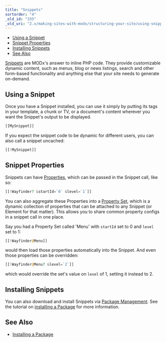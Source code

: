 ```yaml
---
title: "Snippets"
sortorder: "4"
_old_id: "335"
_old_uri: "2.x/making-sites-with-modx/structuring-your-site/using-snippets"
---
```


- [Using a Snippet](#using-a-snippet)
- [Snippet Properties](#snippet-properties)
- [Installing Snippets](#installing-snippets)
- [See Also](#see-also)

[Snippets](developing-in-modx/basic-development/snippets "Snippets") are MODx's answer to inline PHP code. They provide customizable dynamic content, such as menus, blog or news listings, search and other form-based functionality and anything else that your site needs to generate on-demand.

## Using a Snippet

Once you have a Snippet installed, you can use it simply by putting its tags in your template, a chunk or TV, or a document's content wherever you want the Snippet's output to be displayed.

``` php 
[[MySnippet]]
```

If you expect the snippet code to be dynamic for different users, you can also call a snippet uncached:

``` php 
[[!MySnippet]]
```

## Snippet Properties

Snippets can have [Properties](making-sites-with-modx/customizing-content/properties-and-property-sets "Properties and Property Sets"), which can be passed in the Snippet call, like so:

``` php 
[[!Wayfinder? &startId=`0` &level=`1`]]
```

You can also aggregate these Properties into a [Property Set](making-sites-with-modx/customizing-content/properties-and-property-sets "Properties and Property Sets"), which is a dynamic collection of properties that can be attached to any Snippet (or Element for that matter). This allows you to share common property configs in a snippet call in one place.

Say you had a Property Set called 'Menu' with `startId` set to 0 and `level` set to 1:

``` php 
[[!Wayfinder@Menu]]
```

would then load those properties automatically into the Snippet. And even those properties can be overridden:

``` php 
[[!Wayfinder@Menu? &level=`2`]]
```

which would override the set's value on `level` of 1, setting it instead to 2.

## Installing Snippets

You can also download and install Snippets via [Package Management](extending-modx/transport-packages "Package Management"). See the tutorial on [installing a Package](administering-your-site/installing-a-package "Installing a Package") for more information.

## See Also

- [Installing a Package](administering-your-site/installing-a-package "Installing a Package")
